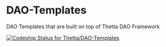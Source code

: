 # DAO-Templates
DAO Templates that are built on top of Thetta DAO Framework

[ ![Codeship Status for Thetta/DAO-Templates](https://app.codeship.com/projects/2dda7d70-5ff8-0136-443b-02dfb7ae7eef/status?branch=master)](https://app.codeship.com/projects/296178)
